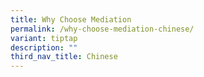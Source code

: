 ```yaml
---
title: Why Choose Mediation
permalink: /why-choose-mediation-chinese/
variant: tiptap
description: ""
third_nav_title: Chinese
---
```

